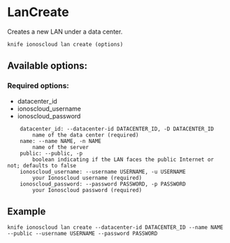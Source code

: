 # LanCreate

Creates a new LAN under a data center.

```text
knife ionoscloud lan create (options)
```

## Available options:

### Required options:

* datacenter_id
* ionoscloud_username
* ionoscloud_password

```text
    datacenter_id: --datacenter-id DATACENTER_ID, -D DATACENTER_ID
        name of the data center (required)
    name: --name NAME, -n NAME
        name of the server
    public: --public, -p
        boolean indicating if the LAN faces the public Internet or not; defaults to false
    ionoscloud_username: --username USERNAME, -u USERNAME
        your Ionoscloud username (required)
    ionoscloud_password: --password PASSWORD, -p PASSWORD
        your Ionoscloud password (required)
```

## Example

```text
knife ionoscloud lan create --datacenter-id DATACENTER_ID --name NAME --public --username USERNAME --password PASSWORD
```
